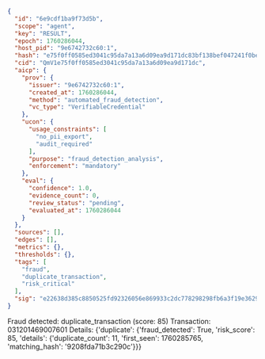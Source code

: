 ```json
{
  "id": "6e9cdf1ba9f73d5b",
  "scope": "agent",
  "key": "RESULT",
  "epoch": 1760286044,
  "host_pid": "9e6742732c60:1",
  "hash": "e75f0ff0585ed3041c95da7a13a6d09ea9d171dc83bf138bef047241f0bec5ac",
  "cid": "QmV1e75f0ff0585ed3041c95da7a13a6d09ea9d171dc",
  "aicp": {
    "prov": {
      "issuer": "9e6742732c60:1",
      "created_at": 1760286044,
      "method": "automated_fraud_detection",
      "vc_type": "VerifiableCredential"
    },
    "ucon": {
      "usage_constraints": [
        "no_pii_export",
        "audit_required"
      ],
      "purpose": "fraud_detection_analysis",
      "enforcement": "mandatory"
    },
    "eval": {
      "confidence": 1.0,
      "evidence_count": 0,
      "review_status": "pending",
      "evaluated_at": 1760286044
    }
  },
  "sources": [],
  "edges": [],
  "metrics": {},
  "thresholds": {},
  "tags": [
    "fraud",
    "duplicate_transaction",
    "risk_critical"
  ],
  "sig": "e22638d385c8850525fd92326056e869933c2dc778298298fb6a3f19e3629d42"
}
```

Fraud detected: duplicate_transaction (score: 85)
Transaction: 031201469007601
Details: {'duplicate': {'fraud_detected': True, 'risk_score': 85, 'details': {'duplicate_count': 11, 'first_seen': 1760285765, 'matching_hash': '9208fda71b3c290c'}}}